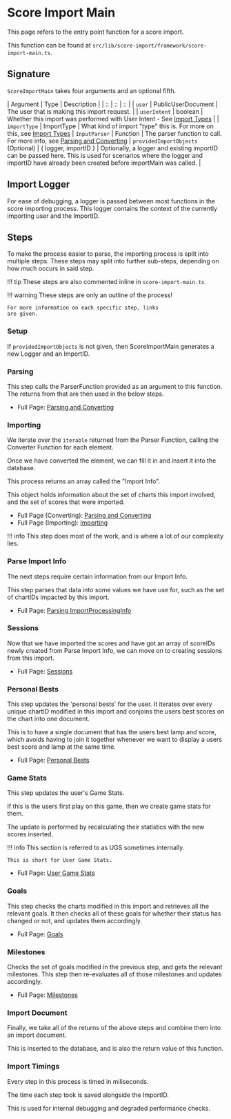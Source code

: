 # Score Import Main

This page refers to the entry point function for a score
import.

This function can be found at `src/lib/score-import/framework/score-import-main.ts`.

## Signature

`ScoreImportMain` takes four arguments and an optional fifth.

| Argument | Type | Description |
| :: | :: | :: |
| `user` | PublicUserDocument | The user that is making this import request. |
| `userIntent` | boolean | Whether this import was performed with User Intent - See [Import Types](./import-types.md#User%20Intent) |
| `importType` | ImportType | What kind of import "type" this is. For more on this, see [Import Types](./import-types.md)
| `InputParser` | Function | The parser function to call. For more info, see [Parsing and Converting](./parse-conv.md)
| `providedImportObjects` (Optional) | { logger, importID } | Optionally, a logger and existing importID can be passed here. This is used for scenarios where the logger and importID have already been created before importMain was called. |

## Import Logger

For ease of debugging, a logger is passed between most
functions in the score importing process. This logger
contains the context of the currently importing user
and the ImportID.

## Steps

To make the process easier to parse, the importing process
is split into multiple steps. These steps may split into
further sub-steps, depending on how much occurs in said
step.

!!! tip
	These steps are also commented inline in
	`score-import-main.ts`.

!!! warning
	These steps are only an outline of the process!
	
	For more information on each specific step, links
	are given.

### Setup

If `providedImportObjects` is not given, then ScoreImportMain generates a new Logger and an ImportID.

### Parsing

This step calls the ParserFunction provided as an argument
to this function. The returns from that are then used
in the below steps.

- Full Page: [Parsing and Converting](./parse-conv.md)

### Importing

We iterate over the `iterable` returned from the Parser Function,
calling the Converter Function for each element.

Once we have converted the element, we can fill it in
and insert it into the database.

This process returns an array called the "Import Info".

This object holds information about the set of charts this
import involved, and the set of scores that were imported.

- Full Page (Converting): [Parsing and Converting](./parse-conv.md)
- Full Page (Importing): [Importing](./importing.md)

!!! info
	This step does most of the work, and is where a
	lot of our complexity lies.

### Parse Import Info

The next steps require certain information from our Import Info.

This step parses that data into some values we have use for, such as the set of chartIDs impacted
by this import.

- Full Page: [Parsing ImportProcessingInfo](./parse-ipi.md)

### Sessions

Now that we have imported the scores and have got
an array of scoreIDs newly created from Parse Import Info,
we can move on to creating sessions from this import.

- Full Page: [Sessions](./sessions.md)

### Personal Bests

This step updates the 'personal bests' for the user. It
iterates over every unique chartID modified in this import
and conjoins the users best scores on the chart into one document.

This is to have a single document that has the users best
lamp and score, which avoids having to join it together
whenever we want to display a users best score and lamp
at the same time.

- Full Page: [Personal Bests](./pbs.md)

### Game Stats

This step updates the user's Game Stats.

If this is the users first play on this game, then we create
game stats for them.

The update is performed by recalculating their statistics
with the new scores inserted.

!!! info
	This section is referred to as UGS sometimes internally.

	This is short for User Game Stats.

- Full Page: [User Game Stats](./ugs.md)

### Goals

This step checks the charts modified in this import and
retrieves all the relevant goals. It then checks
all of these goals for whether their status has
changed or not, and updates them accordingly.

- Full Page: [Goals](./goals.md)

### Milestones

Checks the set of goals modified in the previous step,
and gets the relevant milestones. This step then re-evaluates all of those milestones and
updates accordingly.

- Full Page: [Milestones](./milestones.md)

### Import Document

Finally, we take all of the returns of the above steps
and combine them into an import document.

This is inserted to the database, and is also the return
value of this function.

### Import Timings

Every step in this process is timed in miliseconds.

The time each step took is saved alongside the ImportID.

This is used for internal debugging and degraded performance
checks.

